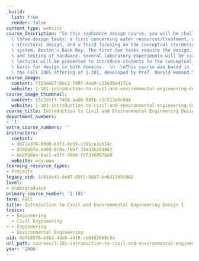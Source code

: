 ```yaml
---
_build:
  list: true
  render: false
content_type: website
course_description: "In this sophomore design course, you will be challenged with\
  \ three design tasks: a first concerning water resources/treatment, a second concerning\
  \ structural design, and a third focusing on the conceptual (re)design of a large\
  \ system, Boston's Back Bay. The first two tasks require the design, fabrication\
  \ and testing of hardware. Several laboratory experiments will be carried out and\
  \ lectures will be presented to introduce students to the conceptual and experimental\
  \ basis for design in both domains.  \n  \nThis course was based in large part on\
  \ the Fall 2005 offering of 1.101, developed by Prof. Harold Hemond.\n"
course_image:
  content: 7315eeb7-6ec2-f89f-daa0-c31e38a417ca
  website: 1-101-introduction-to-civil-and-environmental-engineering-design-i-fall-2006
course_image_thumbnail:
  content: 15c2e5ff-7408-aa08-085b-c1c512e0c044
  website: 1-101-introduction-to-civil-and-environmental-engineering-design-i-fall-2006
course_title: Introduction to Civil and Environmental Engineering Design I
department_numbers:
- '1'
extra_course_numbers: ''
instructors:
  content:
  - d071a376-00d8-63f1-8e59-c391ce1db14c
  - d398abfe-b48d-8c0a-f6bf-74a33b20d847
  - 6ed898e4-0ac1-e2ff-7068-fd73360978a0
  website: ocw-www
learning_resource_types:
- Projects
legacy_uid: 1c914e41-be07-89f2-98b7-be6415d31062
level:
- Undergraduate
primary_course_number: '1.101'
term: Fall
title: Introduction to Civil and Environmental Engineering Design I
topics:
- - Engineering
  - Civil Engineering
- - Engineering
  - Environmental Engineering
uid: 0efb0976-e4b2-4de6-a416-ce6982668c9a
url_path: courses/1-101-introduction-to-civil-and-environmental-engineering-design-i-fall-2006
year: '2006'
---
```

